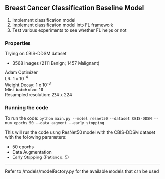 ## Breast Cancer Classification Baseline Model

1) Implement classification model 
2) Implement classification model into FL framework
3) Test various experiments to see whether FL helps or not


### Properties

Trying on CBIS-DDSM dataset
- 3568 images (2111 Benign; 1457 Malignant)

Adam Optimizer\
LR: 1 x 10<sup>-4</sup>\
Weight Decay: 1 x 10<sup>-3</sup>\
Mini-batch size: 16\
Resampled resolution: 224 x 224


### Running the code

To run the code:
`python main.py --model resnet50 --dataset CBIS-DDSM --num_epochs 50 --data_augment --early_stopping`

This will run the code using ResNet50 model with the CBIS-DDSM dataset with the following parameters:
- 50 epochs
- Data Augmentation
- Early Stopping (Patience: 5)

---

Refer to /models/modelFactory.py for the available models that can be used